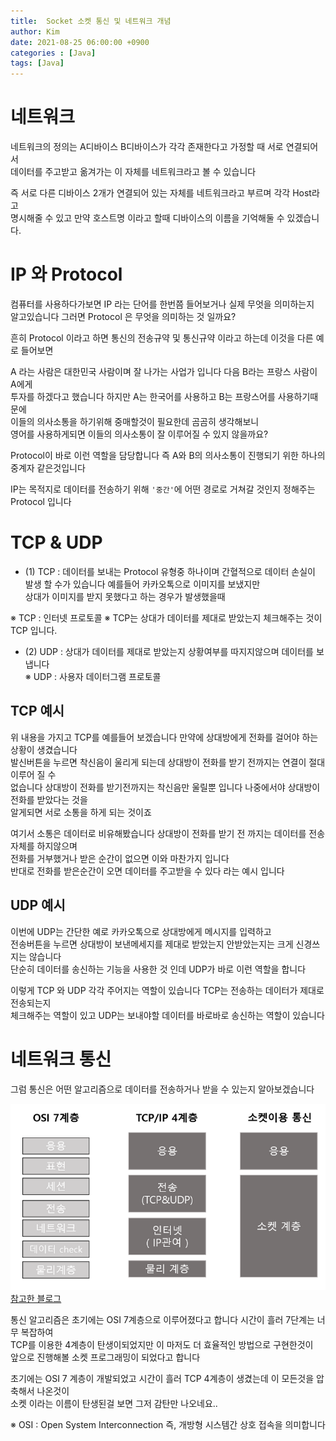 ```yaml
---
title:  Socket 소켓 통신 및 네트워크 개념
author: Kim
date: 2021-08-25 06:00:00 +0900
categories : [Java]
tags: [Java]
---
```


# 네트워크

네트워크의 정의는 A디바이스 B디바이스가 각각 존재한다고 가정할 때 서로 연결되어서<br>
데이터를 주고받고 옮겨가는 이 자체를 네트워크라고 볼 수 있습니다<br>

즉 서로 다른 디바이스 2개가 연결되어 있는 자체를 네트워크라고 부르며 각각 Host라고<br>
명시해줄 수 있고 만약 호스트명 이라고 할때 디바이스의 이름을 기억해둘 수 있겠습니다.<br>

# IP 와 Protocol

컴퓨터를 사용하다가보면 IP 라는 단어를 한번쯤 들어보거나 실제 무엇을 의미하는지<br>
알고있습니다 그러면 Protocol 은 무엇을 의미하는 것 일까요?<br>

흔히 Protocol 이라고 하면 통신의 전송규약 및 통신규약 이라고 하는데 이것을 다른 예로 들어보면<br>

A 라는 사람은 대한민국 사람이며 잘 나가는 사업가 입니다 다음 B라는 프랑스 사람이 A에게<br>
투자를 하겠다고 했습니다 하지만 A는 한국어를 사용하고 B는 프랑스어를 사용하기때문에<br>
이들의 의사소통을 하기위해 중매할것이 필요한데 곰곰히 생각해보니<br>
영어를 사용하게되면 이들의 의사소통이 잘 이루어질 수 있지 않을까요?<br>

Protocol이 바로 이런 역할을 담당합니다 즉 A와 B의 의사소통이 진행되기 위한 하나의 중계자 같은것입니다<br>

IP는 목적지로 데이터를 전송하기 위해 `'중간'`에 어떤 경로로 거쳐갈 것인지 정해주는 Protocol 입니다<br>

# TCP & UDP

- (1) TCP : 데이터를 보내는 Protocol 유형중 하나이며 간혈적으로 데이터 손실이<br>
발생 할 수가 있습니다 예를들어 카카오톡으로 이미지를 보냈지만<br>
상대가 이미지를 받지 못했다고 하는 경우가 발생했을때<br>

※ TCP : 인터넷 프로토콜
※ TCP는 상대가 데이터를 제대로 받았는지 체크해주는 것이 TCP 입니다.<br>


- (2) UDP : 상대가 데이터를 제대로 받았는지 상황여부를 따지지않으며 데이터를 보냅니다<br>
※ UDP : 사용자 데이터그램 프로토콜<br>

## TCP 예시

위 내용을 가지고 TCP를 예를들어 보겠습니다 만약에 상대방에게 전화를 걸어야 하는 상황이 생겼습니다<br>
발신버튼을 누르면 착신음이 울리게 되는데 상대방이 전화를 받기 전까지는 연결이 절대 이루어 질 수<br>
없습니다 상대방이 전화를 받기전까지는 착신음만 울릴뿐 입니다 나중에서야 상대방이 전화를 받았다는 것을<br>
알게되면 서로 소통을 하게 되는 것이죠<br>

여기서 소통은 데이터로 비유해봤습니다 상대방이 전화를 받기 전 까지는 데이터를 전송자체를 하지않으며<br>
전화를 거부했거나 받은 순간이 없으면 이와 마찬가지 입니다<br>
반대로 전화를 받은순간이 오면 데이터를 주고받을 수 있다 라는 예시 입니다<br>

## UDP 예시

이번에 UDP는 간단한 예로 카카오톡으로 상대방에게 메시지를 입력하고<br>
전송버튼을 누르면 상대방이 보낸메세지를 제대로 받았는지 안받았는지는 크게 신경쓰지는 않습니다<br>
단순히 데이터를 송신하는 기능을 사용한 것 인데 UDP가 바로 이런 역할을 합니다<br>

이렇게 TCP 와 UDP 각각 주어지는 역할이 있습니다 TCP는 전송하는 데이터가 제대로 전송되는지<br>
체크해주는 역할이 있고 UDP는 보내야할 데이터를 바로바로 송신하는 역할이 있습니다<br>

# 네트워크 통신

그럼 통신은 어떤 알고리즘으로 데이터를 전송하거나 받을 수 있는지 알아보겠습니다<br>

<img src ="/post/Java/socket.png"><br>
<a href = "https://mainpower4309.tistory.com/m/21?category=769330">참고한 블로그</a><br>

통신 알고리즘은 초기에는 OSI 7계층으로 이루어졌다고 합니다 시간이 흘러 7단계는 너무 복잡하여<br>
TCP를 이용한 4계층이 탄생이되었지만 이 마저도 더 효율적인 방법으로 구현한것이<br>
앞으로 진행해볼 소켓 프로그래밍이 되었다고 합니다<br>

초기에는 OSI 7 계층이 개발되었고 시간이 흘러 TCP 4계층이 생겼는데 이 모든것을 압축해서 나온것이<br>
소켓 이라는 이름이 탄생된걸 보면 그저 감탄만 나오네요..<br> 

※ OSI : Open System Interconnection 즉, 개방형 시스템간 상호 접속을 의미합니다<br>

